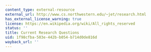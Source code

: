 ```yaml
---
content_type: external-resource
external_url: http://www.cs.northwestern.edu/~jet/research.html
has_external_license_warning: true
license: https://en.wikipedia.org/wiki/All_rights_reserved
status: ''
title: Current Research Questions
uid: 1f98cfba-503e-442b-b054-b714d0de816d
wayback_url: ''
---
```

